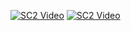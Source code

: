 
[![SC2 Video](https://img.youtube.com/vi/yBsWza2039o/0.jpg)](https://www.youtube.com/watch?v=yBsWza2039o)
[![SC2 Video](https://img.youtube.com/vi/JEiIIjX10zE/0.jpg)](https://www.youtube.com/watch?v=JEiIIjX10zE&list=PLqOiaH9id5qtD7h8Zwu1abjKULtVq0nQA&index=3)
